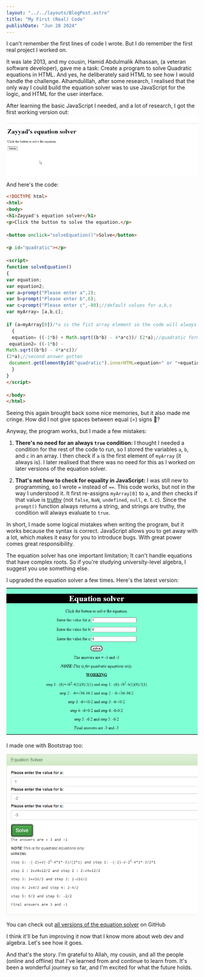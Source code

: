 ```yaml
---
layout: "../../layouts/BlogPost.astro"
title: "My First (Real) Code"
publishDate: "Jun 28 2024"
---
```

I can't remember the first lines of code I wrote. But I do remember the first real project I worked on.

It was late 2013, and my cousin, Hamid Abdulmalik Alhassan, (a veteran software developer), gave me a task: Create a program to solve Quadratic equations in HTML. And yes, he deliberately said HTML to see how I would handle the challenge. Alhamdulillah, after some research, I realised that the only way I could build the equation solver was to use JavaScript for the logic, and HTML for the user interface.

After learning the basic JavaScript I needed, and a lot of research, I got the first working version out:
![Original quadratic equation solver in action](../../assets/my-first-code/Equation_solver_original.gif)

And here's the code:
```html
<!DOCTYPE html>
<html>
<body>
<h1>Zayyad's equation solver</h1>
<p>Click the button to solve the equation.</p>

<button onclick="solveEquation()">Solve</button>

<p id="quadratic"></p>

<script>
function solveEquation()
{
var equation;
var equation2;
var a=prompt("Please enter a",2);
var b=prompt("Please enter b",6);
var c=prompt("Please enter c",-80);//default values for a,b,c
var myArray= [a,b,c];

if (a=myArray[0])/*a is the fist array element so the code will always execute*/
  {
  equation= ((-1*b) + Math.sqrt((b*b) - 4*a*c))/ (2*a);//quadratic formula
 equation2= ((-1*b) -
Math.sqrt((b*b) - 4*a*c))/
(2*a);//second answer gotten
 document.getElementById("quadratic").innerHTML=equation+" or "+equation2 ;
  }
}
</script>

</body>
</html>
```

Seeing this again brought back some nice memories, but it also made me cringe. How did I not give spaces between equal (=) signs 😬? 

Anyway, the program works, but I made a few mistakes:

1. **There's no need for an always `true` condition:** I thought I needed a condition for the rest of the code to run, so I stored the variables `a`, `b`, and `c` in an array. I then check if `a` is the first element of `myArray` (it always is). I later realised that there was no need for this as I worked on later versions of the equation solver.

2. **That's not how to check for equality in JavaScript:** I was still new to programming, so I wrote `=` instead of `==`. This code works, but not in the way I understood it. It first re-assigns `myArray[0]` to `a`, and *then* checks if that value is [truthy](https://developer.mozilla.org/en-US/docs/Glossary/Truthy) (not `false`, `NaN`, `undefined`, `null`, e. t. c). Since the `prompt()` function always returns a string, and strings are truthy, the condition will always evaluate to `true`.

In short, I made some logical mistakes when writing the program, but it works because the syntax is correct. JavaScript allows you to get away with a lot, which makes it easy for you to introduce bugs. With great power comes great responsibility.

The equation solver has one important limitation; It can't handle equations that have complex roots. So if you're studying university-level algebra, I suggest you use something else.

I upgraded the equation solver a few times. Here's the latest version:
![Latest version of Equation Solver styled with Vanilla CSS](../../assets/my-first-code/newer.png)

I made one with Bootstrap too:

![Latest version of Equation solver styled with Bootstrap](../../assets/my-first-code/bootquation.png)

You can check out [all versions of the equation solver]() on GitHub

I think it'll be fun improving it now that I know more about web dev and algebra. Let's see how it goes.

And that's the story. I'm grateful to Allah, my cousin, and all the people (online and offline) that I've learned from and continue to learn from. It's been a wonderful journey so far, and I'm excited for what the future holds. 